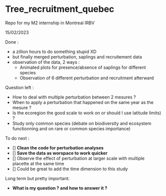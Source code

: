 # Tree_recruitment_quebec
 Repo for my M2 internship in Montreal IRBV

15/02/2023

Done : 

- a zillion hours to do something stupid XD
- but finally merged perturbation, saplings and recruitement data
- observation of the data, 2 ways : 
   - Animated plots for presence/absence of saplings for different species
   - Observation of 6 different perturbation and recruitment afterward

Question left :

- How to deal with multiple perturbation between 2 mesures ?
- When to apply a perturbation that happened on the same year as the mesure ?
- Is the ecoregion the good scale to work on or should I use latitude limits) ?
- Study only common species (debate on biodiversity and ecosystem functionning 
and on rare or common species importance)

To do next :

- [] **Clean the code for perturbation analyses**
- [] **Save the data as worspace to work quicker**
- [] Observe the effect of perturbation at larger scale with multiple placette 
at the same time
- [] Could be great to add the time dimension to this study

Long term but pretty important:

- **What is my question ? and how to answer it ?**
